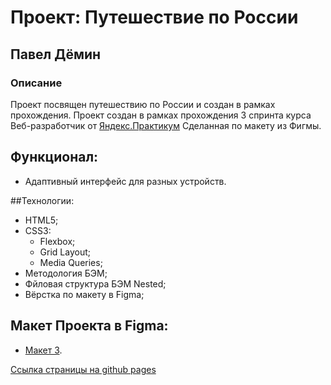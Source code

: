 # Проект: Путешествие по России

## Павел Дёмин

### Описание

Проект посвящен путешествию по России и создан в рамках прохождения.
Проект создан в рамках прохождения 3 спринта курса Веб-разработчик от [Яндекс.Практикум](https://practicum.yandex.ru/web/)
Сделанная по макету из Фигмы.

## Функционал:

- Адаптивный интерфейс для разных устройств.

##Технологии:

- HTML5;
- CSS3:
  - Flexbox;
  - Grid Layout;
  - Media Queries;
- Методология БЭМ;
- Фйловая структура БЭМ Nested;
- Вёрстка по макету в Figma;

## Макет Проекта в Figma:

- [Макет 3](https://www.figma.com/file/5S2WSbEFL6awjVWJ0NWL8Q/Sprint-3_-Russia-_-desktop-mobile).

[Ссылка страницы на github pages](https://tptechnician.github.io/russian-travel/)
